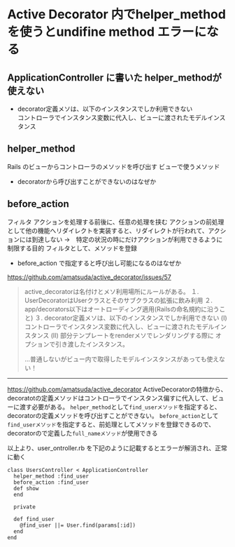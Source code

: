 # Active Decorator 内でhelper_methodを使うとundifine method エラーになる
## ApplicationController に書いた helper_methodが使えない
- decorator定義メソは、以下のインスタンスでしか利用できない  
コントローラでインスタンス変数に代入し、ビューに渡されたモデルインスタンス

## helper_method
Rails のビューからコントローラのメソッドを呼び出す
ビューで使うメソッド

- decoratorから呼び出すことができないのはなぜか

## before_action
フィルタ
アクションを処理する前後に、任意の処理を挟む
アクションの前処理として他の機能へリダイレクトを実装すると、リダイレクトが行われて、アクションには到達しない
→　特定の状況の時にだけアクションが利用できるように制限する目的
フィルタとして、メソッドを登録


- before_action で指定すると呼び出し可能になるのはなぜか

https://github.com/amatsuda/active_decorator/issues/57



>active_decoratorは名付けとメソ利用場所にルールがある。
>１. UserDecoratorはUserクラスとそのサブクラスの拡張に飲み利用
>２. app/decorators以下はオートローディング適用(Railsの命名規約に沿うこと)
>３. decorator定義メソは、以下のインスタンスでしか利用できない
>(I)  コントローラでインスタンス変数に代入し、ビューに渡されたモデルインスタンス
>(II) 部分テンプレートをrenderメソでレンダリングする際に オプションで引き渡したインスタンス。
>
>...普通しないがビュー内で取得したモデルインスタンスがあっても使えない！


---
https://github.com/amatsuda/active_decorator
ActiveDecoratorの特徴から、decoratotの定義メソッドはコントローラでインスタンス偏すに代入して、ビューに渡す必要がある。
`helper_method`として`find_userメソッド`を指定すると、decoratorの定義メソッドを呼び出すことができない。
`before_action`として`find_userメソッド`を指定すると、前処理としてメソッドを登録できるので、decoratorので定義した`full_nameメソッド`が使用できる

以上より、user_ontroller.rb を下記のように記載するとエラーが解消され、正常に動く
```
class UsersController < ApplicationController
  helper_method :find_user
  before_action :find_user
  def show
  end

  private

  def find_user
    @find_user ||= User.find(params[:id])
  end
end
```


